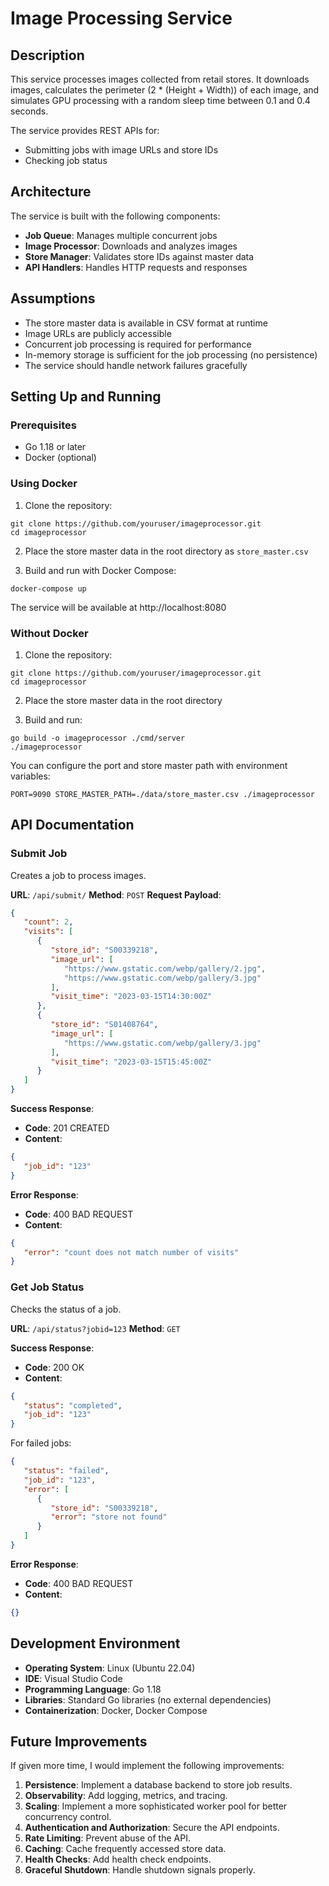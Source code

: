 # Image Processing Service

## Description
This service processes images collected from retail stores. It downloads images, calculates the perimeter (2 * (Height + Width)) of each image, and simulates GPU processing with a random sleep time between 0.1 and 0.4 seconds.

The service provides REST APIs for:
- Submitting jobs with image URLs and store IDs
- Checking job status

## Architecture

The service is built with the following components:

- **Job Queue**: Manages multiple concurrent jobs
- **Image Processor**: Downloads and analyzes images
- **Store Manager**: Validates store IDs against master data
- **API Handlers**: Handles HTTP requests and responses

## Assumptions

- The store master data is available in CSV format at runtime
- Image URLs are publicly accessible
- Concurrent job processing is required for performance
- In-memory storage is sufficient for the job processing (no persistence)
- The service should handle network failures gracefully

## Setting Up and Running

### Prerequisites
- Go 1.18 or later
- Docker (optional)

### Using Docker

1. Clone the repository:
```
git clone https://github.com/youruser/imageprocessor.git
cd imageprocessor
```

2. Place the store master data in the root directory as `store_master.csv`

3. Build and run with Docker Compose:
```
docker-compose up
```

The service will be available at http://localhost:8080

### Without Docker

1. Clone the repository:
```
git clone https://github.com/youruser/imageprocessor.git
cd imageprocessor
```

2. Place the store master data in the root directory

3. Build and run:
```
go build -o imageprocessor ./cmd/server
./imageprocessor
```

You can configure the port and store master path with environment variables:
```
PORT=9090 STORE_MASTER_PATH=./data/store_master.csv ./imageprocessor
```

## API Documentation

### Submit Job

Creates a job to process images.

**URL**: `/api/submit/`
**Method**: `POST`
**Request Payload**:
```json
{
   "count": 2,
   "visits": [
      {
         "store_id": "S00339218",
         "image_url": [
            "https://www.gstatic.com/webp/gallery/2.jpg",
            "https://www.gstatic.com/webp/gallery/3.jpg"
         ],
         "visit_time": "2023-03-15T14:30:00Z"
      },
      {
         "store_id": "S01408764",
         "image_url": [
            "https://www.gstatic.com/webp/gallery/3.jpg"
         ],
         "visit_time": "2023-03-15T15:45:00Z"
      }
   ]
}
```

**Success Response**:
- **Code**: 201 CREATED
- **Content**:
```json
{
   "job_id": "123"
}
```

**Error Response**:
- **Code**: 400 BAD REQUEST
- **Content**:
```json
{
   "error": "count does not match number of visits"
}
```

### Get Job Status

Checks the status of a job.

**URL**: `/api/status?jobid=123`
**Method**: `GET`

**Success Response**:
- **Code**: 200 OK
- **Content**:
```json
{
   "status": "completed",
   "job_id": "123"
}
```

For failed jobs:
```json
{
   "status": "failed",
   "job_id": "123",
   "error": [
      {
         "store_id": "S00339218",
         "error": "store not found"
      }
   ]
}
```

**Error Response**:
- **Code**: 400 BAD REQUEST
- **Content**:
```json
{}
```

## Development Environment

- **Operating System**: Linux (Ubuntu 22.04)
- **IDE**: Visual Studio Code
- **Programming Language**: Go 1.18
- **Libraries**: Standard Go libraries (no external dependencies)
- **Containerization**: Docker, Docker Compose

## Future Improvements

If given more time, I would implement the following improvements:

1. **Persistence**: Implement a database backend to store job results.
2. **Observability**: Add logging, metrics, and tracing.
3. **Scaling**: Implement a more sophisticated worker pool for better concurrency control.
4. **Authentication and Authorization**: Secure the API endpoints.
5. **Rate Limiting**: Prevent abuse of the API.
6. **Caching**: Cache frequently accessed store data.
7. **Health Checks**: Add health check endpoints.
8. **Graceful Shutdown**: Handle shutdown signals properly.
